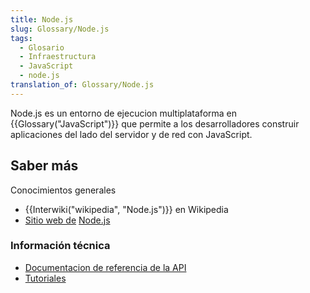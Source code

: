 ```yaml
---
title: Node.js
slug: Glossary/Node.js
tags:
  - Glosario
  - Infraestructura
  - JavaScript
  - node.js
translation_of: Glossary/Node.js
---
```


Node.js es un entorno de ejecucion multiplataforma en {{Glossary("JavaScript")}} que permite a los desarrolladores construir aplicaciones del lado del servidor y de red con JavaScript.

## Saber más

Conocimientos generales

- {{Interwiki("wikipedia", "Node.js")}} en Wikipedia
- [Sitio web de](https://nodejs.org/) [Node.js](https://nodejs.org/)

### Información técnica

- [Documentacion de referencia de la API](https://nodejs.org/api/)
- [Tutoriales](https://nodejs.org/documentation/tutorials/)
